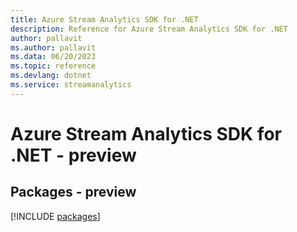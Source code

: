 ```yaml
---
title: Azure Stream Analytics SDK for .NET
description: Reference for Azure Stream Analytics SDK for .NET
author: pallavit
ms.author: pallavit
ms.data: 06/20/2023
ms.topic: reference
ms.devlang: dotnet
ms.service: streamanalytics
---
```

# Azure Stream Analytics SDK for .NET - preview
## Packages - preview
[!INCLUDE [packages](stream-analytics-index.md)]